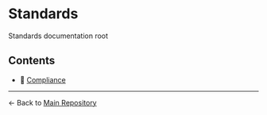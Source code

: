 # Standards

Standards documentation root

## Contents

- 📁 [Compliance](./compliance/)

---

← Back to [Main Repository](../docs/standards/UNIFIED_STANDARDS.md)
